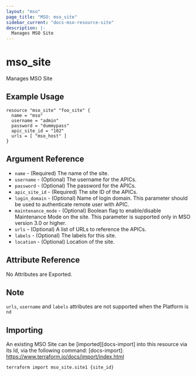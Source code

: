 ```yaml
---
layout: "mso"
page_title: "MSO: mso_site"
sidebar_current: "docs-mso-resource-site"
description: |-
  Manages MSO Site
---
```


# mso_site #

Manages MSO Site

## Example Usage ##

```hcl
resource "mso_site" "foo_site" {
  name = "mso"
  username = "admin"
  password = "dummypass"
  apic_site_id = "102"
  urls = [ "mso_host" ]
}
```

## Argument Reference ##

* `name` - (Required) The name of the site.
* `username` - (Optional) The username for the APICs.
* `password` - (Optional) The password for the APICs.
* `apic_site_id` - (Required) The site ID of the APICs.
* `login_domain` - (Optional) Name of login domain. This parameter should be used to authenticate remote user with APIC.
* `maintenance_mode` - (Optional) Boolean flag to enable/disable Maintenance Mode on the site. This parameter is supported only in MSO version 3.0 or higher.
* `urls` - (Optional) A list of URLs to reference the APICs.
* `labels` - (Optional) The labels for this site.
* `location` - (Optional) Location of the site.

## Attribute Reference ##

No Attributes are Exported.

## Note ##
`urls`, `username` and `labels` attributes are not supported when the Platform is `nd`
## Importing ##

An existing MSO Site can be [imported][docs-import] into this resource via its Id, via the following command: [docs-import]: <https://www.terraform.io/docs/import/index.html>

```bash
terraform import mso_site.site1 {site_id}
```
